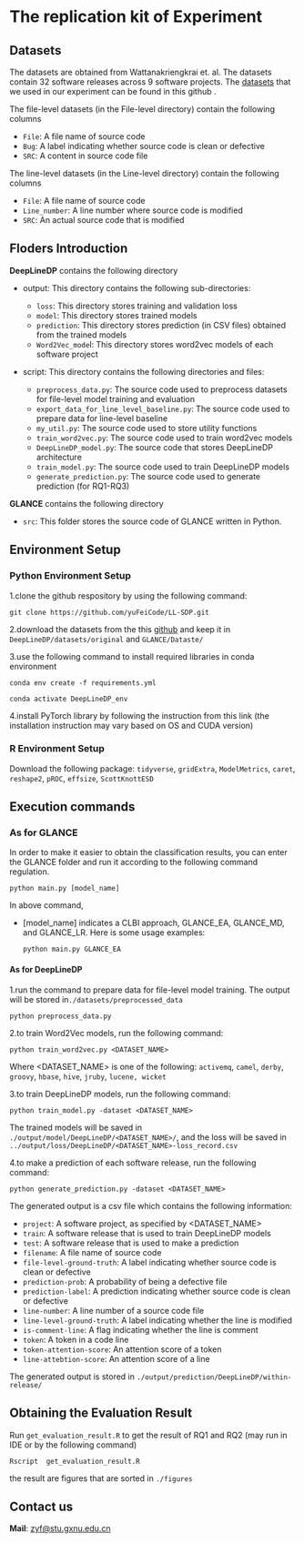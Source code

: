 # The replication kit of Experiment
## Datasets
The datasets are obtained from Wattanakriengkrai et. al. The datasets contain 32 software releases across 9 software projects. The [datasets](https://github.com/awsm-research/line-level-defect-prediction) that we used in our experiment can be found in this github .

The file-level datasets (in the File-level directory) contain the following columns

*  `File`: A file name of source code
*  `Bug`: A label indicating whether source code is clean or defective
*  `SRC`: A content in source code file

The line-level datasets (in the Line-level directory) contain the following columns

*  `File`: A file name of source code
*  `Line_number`: A line number where source code is modified
*  `SRC`: An actual source code that is modified

## Floders Introduction
**DeepLineDP** contains the following directory

*  output: This directory contains the following sub-directories:
  
    *  `loss`: This directory stores training and validation loss
    *  `model`: This directory stores trained models
    *  `prediction`: This directory stores prediction (in CSV files) obtained from the trained models
    *  `Word2Vec_mode`l: This directory stores word2vec models of each software project

*  script: This directory contains the following directories and files:
    *  `preprocess_data.py`: The source code used to preprocess datasets for file-level model training and evaluation
    *  `export_data_for_line_level_baseline.py`: The source code used to prepare data for line-level baseline
    *  `my_util.py`: The source code used to store utility functions
    *  `train_word2vec.py`: The source code used to train word2vec models
    *  `DeepLineDP_model.py`: The source code that stores DeepLineDP architecture
    *  `train_model.py`: The source code used to train DeepLineDP models
    *  `generate_prediction.py`: The source code used to generate prediction (for RQ1-RQ3)

**GLANCE** contains the following directory

*  `src`: This folder stores the source code of GLANCE written in Python.

## Environment Setup

### Python Environment Setup

  1.clone the github respository by using the following command:
  
    git clone https://github.com/yuFeiCode/LL-SDP.git
    
  2.download the datasets from the this [github](https://github.com/awsm-research/line-level-defect-prediction) and keep it in `DeepLineDP/datasets/original` and `GLANCE/Dataste/`
  
  3.use the following command to install required libraries in conda environment
  
    conda env create -f requirements.yml
          
    conda activate DeepLineDP_env

  4.install PyTorch library by following the instruction from this link (the installation instruction may vary based on OS and CUDA version)

### R Environment Setup

  Download the following package: `tidyverse`, `gridExtra`, `ModelMetrics`, `caret`, `reshape2`, `pROC`, `effsize`, `ScottKnottESD`
  
## Execution commands

### **As for GLANCE**

In order to make it easier to obtain the classification results, you can enter the GLANCE folder and run it according to the following command regulation.

    python main.py [model_name]

In above command,

*  [model_name] indicates a CLBI approach, GLANCE_EA, GLANCE_MD, and GLANCE_LR.
Here is some usage examples:

    `python main.py GLANCE_EA`

#### **As for DeepLineDP**

1.run the command to prepare data for file-level model training. The output will be stored in`./datasets/preprocessed_data`

    python preprocess_data.py

2.to train Word2Vec models, run the following command:

    python train_word2vec.py <DATASET_NAME>
    
Where <DATASET_NAME> is one of the following: `activemq`, `camel`, `derby`, `groovy`, `hbase`, `hive`, `jruby`, `lucene, wicket`


3.to train DeepLineDP models, run the following command:

    python train_model.py -dataset <DATASET_NAME>
    
The trained models will be saved in `./output/model/DeepLineDP/<DATASET_NAME>/`, and the loss will be saved in `../output/loss/DeepLineDP/<DATASET_NAME>-loss_record.csv`

4.to make a prediction of each software release, run the following command:

    python generate_prediction.py -dataset <DATASET_NAME>
    
The generated output is a csv file which contains the following information:

*  `project`: A software project, as specified by <DATASET_NAME>
*  `train`: A software release that is used to train DeepLineDP models
*  `test`: A software release that is used to make a prediction
*  `filename`: A file name of source code
*  `file-level-ground-truth`: A label indicating whether source code is clean or defective
*  `prediction-prob`: A probability of being a defective file
*  `prediction-label`: A prediction indicating whether source code is clean or defective
*  `line-number`: A line number of a source code file
*  `line-level-ground-truth`: A label indicating whether the line is modified
*  `is-comment-line`: A flag indicating whether the line is comment
*  `token`: A token in a code line
*  `token-attention-score`: An attention score of a token
*  `line-attebtion-score`: An attention score of a line
  
The generated output is stored in `./output/prediction/DeepLineDP/within-release/`
  
## Obtaining the Evaluation Result

Run `get_evaluation_result.R` to get the result of RQ1 and RQ2 (may run in IDE or by the following command)

  `Rscript  get_evaluation_result.R`

the result are figures that are sorted in `./figures`

## Contact us

**Mail**: zyf@stu.gxnu.edu.cn
